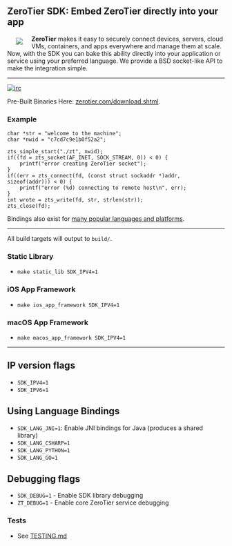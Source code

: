 ## **ZeroTier SDK**: Embed ZeroTier directly into your app

<a href="https://www.zerotier.com"><img src="https://github.com/zerotier/ZeroTierOne/raw/master/artwork/AppIcon_87x87.png" align="left" hspace="20" vspace="6"></a>

**ZeroTier** makes it easy to securely connect devices, servers, cloud VMs, containers, and apps everywhere and manage them at scale. Now, with the SDK you can bake this ability directly into your application or service using your preferred language. We provide a BSD socket-like API to make the integration simple.

<hr>

[![irc](https://img.shields.io/badge/IRC-%23zerotier%20on%20freenode-orange.svg)](https://webchat.freenode.net/?channels=zerotier)

Pre-Built Binaries Here: [zerotier.com/download.shtml](https://zerotier.com/download.shtml?pk_campaign=github_ZeroTierSDK).

### Example

```
char *str = "welcome to the machine";
char *nwid = "c7cd7c9e1b0f52a2";

zts_simple_start("./zt", nwid);
if((fd = zts_socket(AF_INET, SOCK_STREAM, 0)) < 0) {
	printf("error creating ZeroTier socket");
}
if((err = zts_connect(fd, (const struct sockaddr *)addr, sizeof(addr))) < 0) {
	printf("error (%d) connecting to remote host\n", err);
}
int wrote = zts_write(fd, str, strlen(str));
zts_close(fd);
```

Bindings also exist for [many popular languages and platforms](examples).

***

All build targets will output to `build/`.

### Static Library

 - `make static_lib SDK_IPV4=1`

### iOS App Framework
 - `make ios_app_framework SDK_IPV4=1`

### macOS App Framework
 - `make macos_app_framework SDK_IPV4=1`

***

## IP version flags
 - `SDK_IPV4=1`
 - `SDK_IPV6=1`

## Using Language Bindings
 - `SDK_LANG_JNI=1`: Enable JNI bindings for Java (produces a shared library)
 - `SDK_LANG_CSHARP=1`
 - `SDK_LANG_PYTHON=1`
 - `SDK_LANG_GO=1`

## Debugging flags
 - `SDK_DEBUG=1` - Enable SDK library debugging
 - `ZT_DEBUG=1` - Enable core ZeroTier service debugging

### Tests 
 - See [TESTING.md](TESTING.md)